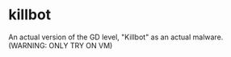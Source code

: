 # killbot
An actual version of the GD level, "Killbot" as an actual malware. (WARNING: ONLY TRY ON VM)
